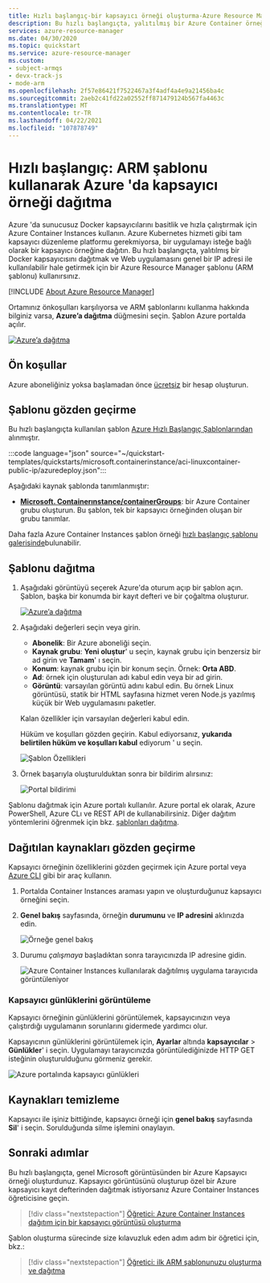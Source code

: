 ```yaml
---
title: Hızlı başlangıç-bir kapsayıcı örneği oluşturma-Azure Resource Manager şablonu
description: Bu hızlı başlangıçta, yalıtılmış bir Azure Container örneğinde çalışan kapsayıcılı bir Web uygulamasını hızlıca dağıtmak için bir Azure Resource Manager şablonu kullanırsınız.
services: azure-resource-manager
ms.date: 04/30/2020
ms.topic: quickstart
ms.service: azure-resource-manager
ms.custom:
- subject-armqs
- devx-track-js
- mode-arm
ms.openlocfilehash: 2f57e86421f7522467a3f4adf4a4e9a21456ba4c
ms.sourcegitcommit: 2aeb2c41fd22a02552ff871479124b567fa4463c
ms.translationtype: MT
ms.contentlocale: tr-TR
ms.lasthandoff: 04/22/2021
ms.locfileid: "107878749"
---
```

# <a name="quickstart-deploy-a-container-instance-in-azure-using-an-arm-template"></a>Hızlı başlangıç: ARM şablonu kullanarak Azure 'da kapsayıcı örneği dağıtma

Azure 'da sunucusuz Docker kapsayıcılarını basitlik ve hızla çalıştırmak için Azure Container Instances kullanın. Azure Kubernetes hizmeti gibi tam kapsayıcı düzenleme platformu gerekmiyorsa, bir uygulamayı isteğe bağlı olarak bir kapsayıcı örneğine dağıtın. Bu hızlı başlangıçta, yalıtılmış bir Docker kapsayıcısını dağıtmak ve Web uygulamasını genel bir IP adresi ile kullanılabilir hale getirmek için bir Azure Resource Manager şablonu (ARM şablonu) kullanırsınız.

[!INCLUDE [About Azure Resource Manager](../../includes/resource-manager-quickstart-introduction.md)]

Ortamınız önkoşulları karşılıyorsa ve ARM şablonlarını kullanma hakkında bilginiz varsa, **Azure’a dağıtma** düğmesini seçin. Şablon Azure portalda açılır.

[![Azure’a dağıtma](../media/template-deployments/deploy-to-azure.svg)](https://portal.azure.com/#create/Microsoft.Template/uri/https%3A%2F%2Fraw.githubusercontent.com%2FAzure%2Fazure-quickstart-templates%2Fmaster%2F101-aci-linuxcontainer-public-ip%2Fazuredeploy.json)

## <a name="prerequisites"></a>Ön koşullar

Azure aboneliğiniz yoksa başlamadan önce [ücretsiz](https://azure.microsoft.com/free/) bir hesap oluşturun.

## <a name="review-the-template"></a>Şablonu gözden geçirme

Bu hızlı başlangıçta kullanılan şablon [Azure Hızlı Başlangıç Şablonlarından](https://azure.microsoft.com/resources/templates/101-aci-linuxcontainer-public-ip/) alınmıştır.

:::code language="json" source="~/quickstart-templates/quickstarts/microsoft.containerinstance/aci-linuxcontainer-public-ip/azuredeploy.json":::

Aşağıdaki kaynak şablonda tanımlanmıştır:

* **[Microsoft. Containerınstance/containerGroups](/azure/templates/microsoft.containerinstance/containergroups)**: bir Azure Container grubu oluşturun. Bu şablon, tek bir kapsayıcı örneğinden oluşan bir grubu tanımlar.

Daha fazla Azure Container Instances şablon örneği [hızlı başlangıç şablonu galerisinde](https://azure.microsoft.com/resources/templates/?resourceType=Microsoft.Containerinstance&pageNumber=1&sort=Popular)bulunabilir.

## <a name="deploy-the-template"></a>Şablonu dağıtma

 1. Aşağıdaki görüntüyü seçerek Azure'da oturum açıp bir şablon açın. Şablon, başka bir konumda bir kayıt defteri ve bir çoğaltma oluşturur.

    [![Azure’a dağıtma](../media/template-deployments/deploy-to-azure.svg)](https://portal.azure.com/#create/Microsoft.Template/uri/https%3A%2F%2Fraw.githubusercontent.com%2FAzure%2Fazure-quickstart-templates%2Fmaster%2F101-aci-linuxcontainer-public-ip%2Fazuredeploy.json)

 2. Aşağıdaki değerleri seçin veya girin.

    * **Abonelik**: Bir Azure aboneliği seçin.
    * **Kaynak grubu**: **Yeni oluştur**' u seçin, kaynak grubu için benzersiz bir ad girin ve **Tamam**' ı seçin.
    * **Konum**: kaynak grubu için bir konum seçin. Örnek: **Orta ABD**.
    * **Ad**: örnek için oluşturulan adı kabul edin veya bir ad girin.
    * **Görüntü**: varsayılan görüntü adını kabul edin. Bu örnek Linux görüntüsü, statik bir HTML sayfasına hizmet veren Node.js yazılmış küçük bir Web uygulamasını paketler. 

    Kalan özellikler için varsayılan değerleri kabul edin.

    Hüküm ve koşulları gözden geçirin. Kabul ediyorsanız, **yukarıda belirtilen hüküm ve koşulları kabul** ediyorum ' u seçin.

    ![Şablon Özellikleri](media/container-instances-quickstart-template/template-properties.png)

 3. Örnek başarıyla oluşturulduktan sonra bir bildirim alırsınız:

    ![Portal bildirimi](media/container-instances-quickstart-template/deployment-notification.png)

 Şablonu dağıtmak için Azure portalı kullanılır. Azure portal ek olarak, Azure PowerShell, Azure CLı ve REST API de kullanabilirsiniz. Diğer dağıtım yöntemlerini öğrenmek için bkz. [şablonları dağıtma](../azure-resource-manager/templates/deploy-cli.md).

## <a name="review-deployed-resources"></a>Dağıtılan kaynakları gözden geçirme

Kapsayıcı örneğinin özelliklerini gözden geçirmek için Azure portal veya [Azure CLI](container-instances-quickstart.md) gibi bir araç kullanın.

1. Portalda Container Instances araması yapın ve oluşturduğunuz kapsayıcı örneğini seçin.

1. **Genel bakış** sayfasında, örneğin **durumunu** ve **IP adresini** aklınızda edin.

    ![Örneğe genel bakış](media/container-instances-quickstart-template/aci-overview.png)

2. Durumu *çalışmaya* başladıktan sonra tarayıcınızda IP adresine gidin. 

    ![Azure Container Instances kullanılarak dağıtılmış uygulama tarayıcıda görüntüleniyor](media/container-instances-quickstart-template/view-application-running-in-an-azure-container-instance.png)

### <a name="view-container-logs"></a>Kapsayıcı günlüklerini görüntüleme

Kapsayıcı örneğinin günlüklerini görüntülemek, kapsayıcınızın veya çalıştırdığı uygulamanın sorunlarını gidermede yardımcı olur.

Kapsayıcının günlüklerini görüntülemek için, **Ayarlar** altında **kapsayıcılar**  >  **Günlükler**' i seçin. Uygulamayı tarayıcınızda görüntülediğinizde HTTP GET isteğinin oluşturulduğunu görmeniz gerekir.

![Azure portalında kapsayıcı günlükleri](media/container-instances-quickstart-template/aci-logs.png)

## <a name="clean-up-resources"></a>Kaynakları temizleme

Kapsayıcı ile işiniz bittiğinde, kapsayıcı örneği için **genel bakış** sayfasında **Sil**' i seçin. Sorulduğunda silme işlemini onaylayın.

## <a name="next-steps"></a>Sonraki adımlar

Bu hızlı başlangıçta, genel Microsoft görüntüsünden bir Azure Kapsayıcı örneği oluşturdunuz. Kapsayıcı görüntüsünü oluşturup özel bir Azure kapsayıcı kayıt defterinden dağıtmak istiyorsanız Azure Container Instances öğreticisine geçin.

> [!div class="nextstepaction"]
> [Öğretici: Azure Container Instances dağıtım için bir kapsayıcı görüntüsü oluşturma](./container-instances-tutorial-prepare-app.md)

Şablon oluşturma sürecinde size kılavuzluk eden adım adım bir öğretici için, bkz.:

> [!div class="nextstepaction"]
> [Öğretici: ilk ARM şablonunuzu oluşturma ve dağıtma](../azure-resource-manager/templates/template-tutorial-create-first-template.md)
